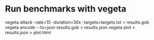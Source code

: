 # Run benchmarks with vegeta

vegeta attack -rate=10 -duration=30s -targets=targets.txt > results.gob
vegeta encode --to=json results.gob > results.json
vegeta plot < results.json > plot.html
